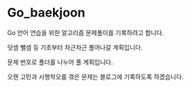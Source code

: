 # Go_baekjoon

Go 언어 연습을 위한 알고리즘 문제풀이를 기록하려고 합니다.

덧셈 뺄셈 등 기초부터 차근차근 풀어나갈 계획입니다.

문제 번호로 폴더를 나누어 풀 계획입니다.

오랜 고민과 시행착오를 겪은 문제는 블로그에 기록하도록 하겠습니다.
